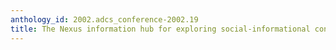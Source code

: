 ```yaml
---
anthology_id: 2002.adcs_conference-2002.19
title: The Nexus information hub for exploring social-informational context
---
```

